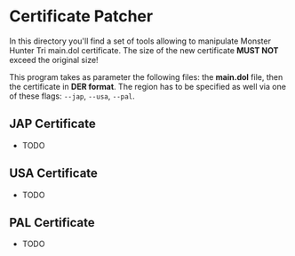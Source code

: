 # Certificate Patcher

In this directory you'll find a set of tools allowing to manipulate Monster Hunter Tri main.dol certificate. The size of the new certificate **MUST NOT** exceed the original size!

This program takes as parameter the following files: the **main.dol** file, then the certificate in **DER format**. The region has to be specified as well via one of these flags: ```--jap```, ```--usa```, ```--pal```.



JAP Certificate
---------------
 * TODO



USA Certificate
---------------
 * TODO



PAL Certificate
---------------
 * TODO
